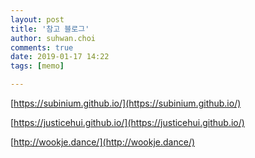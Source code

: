```yaml
---
layout: post
title: '참고 블로그'
author: suhwan.choi
comments: true
date: 2019-01-17 14:22
tags: [memo]

---
```


[https://subinium.github.io/](https://subinium.github.io/)

[https://justicehui.github.io/](https://justicehui.github.io/)

[http://wookje.dance/](http://wookje.dance/)